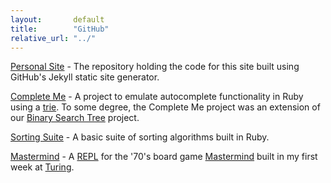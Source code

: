 ```yaml
---
layout:       default
title:        "GitHub"
relative_url: "../"
---
```


[Personal Site](https://github.com/s-espinosa/s-espinosa.github.io) - The repository holding the code for this site built using GitHub's Jekyll static site generator.

[Complete Me](https://github.com/s-espinosa/complete_me) - A project to emulate autocomplete functionality in Ruby using a [trie](https://en.wikipedia.org/wiki/Trie). To some degree, the Complete Me project was an extension of our [Binary Search Tree](https://github.com/s-espinosa/binary_search_trees) project.

[Sorting Suite](https://github.com/s-espinosa/sorting_suite) - A basic suite of sorting algorithms built in Ruby.

[Mastermind](https://github.com/s-espinosa/mastermind) - A [REPL](https://en.wikipedia.org/wiki/Read%E2%80%93eval%E2%80%93print_loop) for the '70's board game [Mastermind](https://en.wikipedia.org/wiki/Mastermind_(board_game)) built in my first week at [Turing](https://www.turing.io/).
